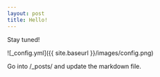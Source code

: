 ```yaml
---
layout: post
title: Hello!
---
```


Stay tuned!

![_config.yml]({{ site.baseurl }}/images/config.png)

Go into /_posts/ and update the markdown file.